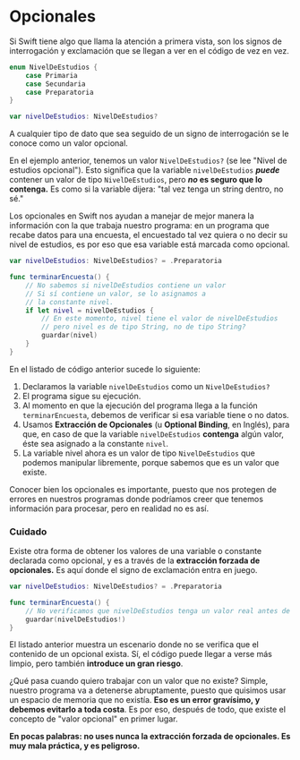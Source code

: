 # Opcionales

Si Swift tiene algo que llama la atención a primera vista, son los signos de interrogación y exclamación que se llegan a ver en el código de vez en vez.

```swift
enum NivelDeEstudios {
    case Primaria
    case Secundaria
    case Preparatoria
}

var nivelDeEstudios: NivelDeEstudios?
```

A cualquier tipo de dato que sea seguido de un signo de interrogación se le conoce como un valor opcional. 

En el ejemplo anterior, tenemos un valor `NivelDeEstudios?` (se lee "Nivel de estudios opcional"). Esto significa que la variable `nivelDeEstudios` ***puede*** contener un valor de tipo `NivelDeEstudios`, pero ***no* es seguro que lo contenga.** Es como si la variable dijera: "tal vez tenga un string dentro, no sé."

Los opcionales en Swift nos ayudan a manejar de mejor manera la información con la que trabaja nuestro programa: en un programa que recabe datos para una encuesta, el encuestado tal vez quiera o no decir su nivel de estudios, es por eso que esa variable está marcada como opcional.

```swift
var nivelDeEstudios: NivelDeEstudios? = .Preparatoria

func terminarEncuesta() {
    // No sabemos si nivelDeEstudios contiene un valor
    // Si sí contiene un valor, se lo asignamos a
    // la constante nivel.
    if let nivel = nivelDeEstudios { 
        // En este momento, nivel tiene el valor de nivelDeEstudios
        // pero nivel es de tipo String, no de tipo String?
        guardar(nivel) 
    }
}
```

En el listado de código anterior sucede lo siguiente:

1. Declaramos la variable `nivelDeEstudios` como un `NivelDeEstudios?`
2. El programa sigue su ejecución. 
3. Al momento en que la ejecución del programa llega a la función `terminarEncuesta`, debemos de verificar si esa variable tiene o no datos.
4. Usamos **Extracción de Opcionales** (u **Optional Binding**, en Inglés), para que, en caso de que la variable `nivelDeEstudios` **contenga** algún valor, éste sea asignado a la constante `nivel`. 
5. La variable nivel ahora es un valor de tipo `NivelDeEstudios` que podemos manipular libremente, porque sabemos que es un valor que existe.

Conocer bien los opcionales es importante, puesto que nos protegen de errores en nuestros programas donde podríamos creer que tenemos información para procesar, pero en realidad no es así.

### Cuidado
Existe otra forma de obtener los valores de una variable o constante declarada como opcional, y es a través de la **extracción forzada de opcionales.** Es aquí donde el signo de exclamación entra en juego.

```swift
var nivelDeEstudios: NivelDeEstudios? = .Preparatoria

func terminarEncuesta() {
    // No verificamos que nivelDeEstudios tenga un valor real antes de intentar usarlo
    guardar(nivelDeEstudios!)
}
```

El listado anterior muestra un escenario donde no se verifica que el contenido de un opcional exista. Sí, el código puede llegar a verse más limpio, pero también **introduce un gran riesgo**.

¿Qué pasa cuando quiero trabajar con un valor que no existe? Simple, nuestro programa va a detenerse abruptamente, puesto que quisimos usar un espacio de memoria que no existía. **Eso es un error gravísimo, y debemos evitarlo a toda costa**. Es por eso, después de todo, que existe el concepto de "valor opcional" en primer lugar.

**En pocas palabras: no uses nunca la extracción forzada de opcionales. Es muy mala práctica, y es peligroso.**
